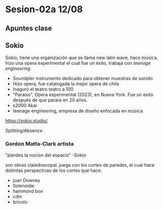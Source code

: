 # Sesion-02a 12/08
## Apuntes clase

## Sokio

Sokio, tiene una organización que se llama new latin wave, hace música, hizo una opera experimental el cual fue un éxito, trabaja con *teenage engineering*

* Soundpler  instrumento dedicado para obtener muestras de sonido 
* Hizo opera, fue catalogada la mejor opera de chile
* Inaguró el teatro teatro a 100
* "Paraíso", Opera experimental (2023), en Nueva York. Fue un exito después de que parara en 20 años.
* s2000 Akai
* teenage engineering, empresa de diseño enfocada en música

<https://sokio.studio/>

Splitting/Absence 

### Gordon Matta-Clark artista 

"pierdes la nocion del espacio" -Sokio

son obras claiedoscopal. juega con los cortes de paredes, el cual hace distintas perspectivas de los cortes que hace.

* juan Downey
* Solenoide: 
* hammond box
* cdm
* bricolo
